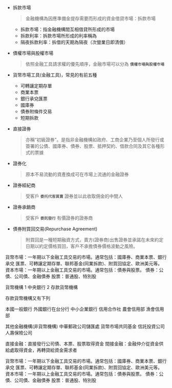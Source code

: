 - 拆款市場  
  > 金融機構為因應準備金提存需要而形成的資金借貸市場：拆款市場  
   - 拆款市場：指金融機構間互相借貸所形成的市場  
   - 拆款利率：拆款市場所形成的利率稱為  
   - 隔夜拆款利率：拆借的天期為隔夜（次營業日即清償）  

- 債權市場與股權巿場  
  > 依照金融工具請求權的優先順序，金融市場可以分為 **`債權市場與股權巿場`**  

- 貨幣市場工具(金融工具)，常見的有前五種
  - 可轉讓定期存單
  - 商業本票
  - 銀行承兌匯票
  - 國庫券
  - 債券附條件交易
  - 短期拆款

- 直接證券  
  > 亦稱“初級證券”。是指非金融機構如政府、工商企業乃至個人所發行或簽署的公債、國庫券、債券、股票、抵押契約、借款合同及其它各種形式的票據  

- 證券化
  > 原本不易流動的資產換成可在市場上流通的金融證券

- 證券經紀商
  > 受客戶 **`委托代客買賣`** 證券並以此收取佣金的中間人

- 證券承銷商
  > 受客戶 **`委託發行`** 有價證券的證券商

- 債券附買回交易(Repurchase Agreement)
  > 附買回是一種短期融資方式，賣方(證券商)出售證券並承諾在未來約定日期以約定價格買回，客戶不承擔債券價格波動之風險。

貨幣市場：一年期以下金融工具交易的市場。通常包括：國庫券、商業本票、銀行承兌  匯票、可轉讓定期存單、聯邦基金(同業拆款)、附買回協定、歐洲美元等。
資本市場：一年期以上金融工具交易的市場。通常包括：債券與股票。
債券：公債、公司債、金融債券
股票：普通股、特別股


貨幣機構 1 中央銀行 2 存款貨幣機構 

存款貨幣機構又有下列 

本國一般銀行 
外國銀行在台分行 
中小企業銀行 
信用合作社 
農會信用部 
漁會信用部 

其他金融機構(非貨幣機構) 
中華郵政公司儲匯處 
貨幣市場共同基金 
信託投資公司 
人壽保險公司 

直接金融：直接發行公司債、本票、股票取得資金
間接金融：金融仲介從資金供給處取得資金，再轉貸給資金需求者

貨幣市場：一年期以下金融工具交易的市場。通常包括：國庫券、商業本票、銀行承兌  匯票、可轉讓定期存單、聯邦基金(同業拆款)、附買回協定、歐洲美元等。
資本市場：一年期以上金融工具交易的市場。通常包括：債券與股票。
債券：公債、公司債、金融債券
股票：普通股、特別股
